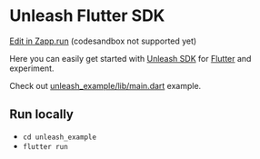 # Unleash Flutter SDK

[Edit in Zapp.run](https://zapp.run/edit/github-tymekunleash-sdk-examples-zo1e06bao1f0?entry=lib/main.dart&file=lib/main.dart) (codesandbox not supported yet)

Here you can easily get started with [Unleash SDK](https://github.com/Unleash/unleash_proxy_client_flutter) for [Flutter](https://flutter.dev/) and experiment.

Check out [unleash_example/lib/main.dart](./unleash_example/lib/main.dart) example.

## Run locally

* `cd unleash_example`
* `flutter run`
